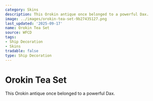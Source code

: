 ```yaml
---
category: Skins
description: This Orokin antique once belonged to a powerful Dax.
image: ../images/orokin-tea-set-9b27435127.png
last_updated: '2025-09-17'
name: Orokin Tea Set
source: WFCD
tags:
- Ship Decoration
- Skins
tradable: false
type: Ship Decoration
---
```


# Orokin Tea Set

This Orokin antique once belonged to a powerful Dax.


